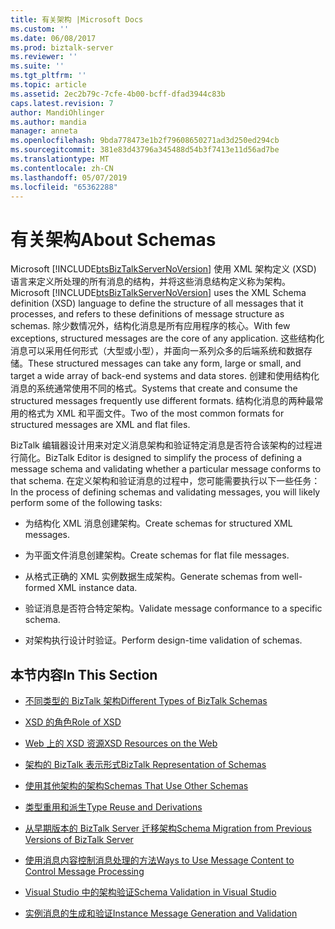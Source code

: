 ```yaml
---
title: 有关架构 |Microsoft Docs
ms.custom: ''
ms.date: 06/08/2017
ms.prod: biztalk-server
ms.reviewer: ''
ms.suite: ''
ms.tgt_pltfrm: ''
ms.topic: article
ms.assetid: 2ec2b79c-7cfe-4b00-bcff-dfad3944c83b
caps.latest.revision: 7
author: MandiOhlinger
ms.author: mandia
manager: anneta
ms.openlocfilehash: 9bda778473e1b2f79608650271ad3d250ed294cb
ms.sourcegitcommit: 381e83d43796a345488d54b3f7413e11d56ad7be
ms.translationtype: MT
ms.contentlocale: zh-CN
ms.lasthandoff: 05/07/2019
ms.locfileid: "65362288"
---
```

# <a name="about-schemas"></a><span data-ttu-id="30b7a-102">有关架构</span><span class="sxs-lookup"><span data-stu-id="30b7a-102">About Schemas</span></span>
<span data-ttu-id="30b7a-103">Microsoft [!INCLUDE[btsBizTalkServerNoVersion](../includes/btsbiztalkservernoversion-md.md)] 使用 XML 架构定义 (XSD) 语言来定义所处理的所有消息的结构，并将这些消息结构定义称为架构。</span><span class="sxs-lookup"><span data-stu-id="30b7a-103">Microsoft [!INCLUDE[btsBizTalkServerNoVersion](../includes/btsbiztalkservernoversion-md.md)] uses the XML Schema definition (XSD) language to define the structure of all messages that it processes, and refers to these definitions of message structure as schemas.</span></span> <span data-ttu-id="30b7a-104">除少数情况外，结构化消息是所有应用程序的核心。</span><span class="sxs-lookup"><span data-stu-id="30b7a-104">With few exceptions, structured messages are the core of any application.</span></span> <span data-ttu-id="30b7a-105">这些结构化消息可以采用任何形式（大型或小型），并面向一系列众多的后端系统和数据存储。</span><span class="sxs-lookup"><span data-stu-id="30b7a-105">These structured messages can take any form, large or small, and target a wide array of back-end systems and data stores.</span></span> <span data-ttu-id="30b7a-106">创建和使用结构化消息的系统通常使用不同的格式。</span><span class="sxs-lookup"><span data-stu-id="30b7a-106">Systems that create and consume the structured messages frequently use different formats.</span></span> <span data-ttu-id="30b7a-107">结构化消息的两种最常用的格式为 XML 和平面文件。</span><span class="sxs-lookup"><span data-stu-id="30b7a-107">Two of the most common formats for structured messages are XML and flat files.</span></span>  
  
 <span data-ttu-id="30b7a-108">BizTalk 编辑器设计用来对定义消息架构和验证特定消息是否符合该架构的过程进行简化。</span><span class="sxs-lookup"><span data-stu-id="30b7a-108">BizTalk Editor is designed to simplify the process of defining a message schema and validating whether a particular message conforms to that schema.</span></span> <span data-ttu-id="30b7a-109">在定义架构和验证消息的过程中，您可能需要执行以下一些任务：</span><span class="sxs-lookup"><span data-stu-id="30b7a-109">In the process of defining schemas and validating messages, you will likely perform some of the following tasks:</span></span>  
  
-   <span data-ttu-id="30b7a-110">为结构化 XML 消息创建架构。</span><span class="sxs-lookup"><span data-stu-id="30b7a-110">Create schemas for structured XML messages.</span></span>  
  
-   <span data-ttu-id="30b7a-111">为平面文件消息创建架构。</span><span class="sxs-lookup"><span data-stu-id="30b7a-111">Create schemas for flat file messages.</span></span>  
  
-   <span data-ttu-id="30b7a-112">从格式正确的 XML 实例数据生成架构。</span><span class="sxs-lookup"><span data-stu-id="30b7a-112">Generate schemas from well-formed XML instance data.</span></span>  
  
-   <span data-ttu-id="30b7a-113">验证消息是否符合特定架构。</span><span class="sxs-lookup"><span data-stu-id="30b7a-113">Validate message conformance to a specific schema.</span></span>  
  
-   <span data-ttu-id="30b7a-114">对架构执行设计时验证。</span><span class="sxs-lookup"><span data-stu-id="30b7a-114">Perform design-time validation of schemas.</span></span>  
  
## <a name="in-this-section"></a><span data-ttu-id="30b7a-115">本节内容</span><span class="sxs-lookup"><span data-stu-id="30b7a-115">In This Section</span></span>  
  
-   [<span data-ttu-id="30b7a-116">不同类型的 BizTalk 架构</span><span class="sxs-lookup"><span data-stu-id="30b7a-116">Different Types of BizTalk Schemas</span></span>](../core/different-types-of-biztalk-schemas.md)  
  
-   [<span data-ttu-id="30b7a-117">XSD 的角色</span><span class="sxs-lookup"><span data-stu-id="30b7a-117">Role of XSD</span></span>](../core/role-of-xsd.md)  
  
-   [<span data-ttu-id="30b7a-118">Web 上的 XSD 资源</span><span class="sxs-lookup"><span data-stu-id="30b7a-118">XSD Resources on the Web</span></span>](../core/xsd-resources-on-the-web.md)  
  
-   [<span data-ttu-id="30b7a-119">架构的 BizTalk 表示形式</span><span class="sxs-lookup"><span data-stu-id="30b7a-119">BizTalk Representation of Schemas</span></span>](../core/biztalk-representation-of-schemas.md)  
  
-   [<span data-ttu-id="30b7a-120">使用其他架构的架构</span><span class="sxs-lookup"><span data-stu-id="30b7a-120">Schemas That Use Other Schemas</span></span>](../core/schemas-that-use-other-schemas.md)  
  
-   [<span data-ttu-id="30b7a-121">类型重用和派生</span><span class="sxs-lookup"><span data-stu-id="30b7a-121">Type Reuse and Derivations</span></span>](../core/type-reuse-and-derivations.md)  
  
-   [<span data-ttu-id="30b7a-122">从早期版本的 BizTalk Server 迁移架构</span><span class="sxs-lookup"><span data-stu-id="30b7a-122">Schema Migration from Previous Versions of BizTalk Server</span></span>](../core/schema-migration-from-previous-versions-of-biztalk-server.md)  
  
-   [<span data-ttu-id="30b7a-123">使用消息内容控制消息处理的方法</span><span class="sxs-lookup"><span data-stu-id="30b7a-123">Ways to Use Message Content to Control Message Processing</span></span>](../core/ways-to-use-message-content-to-control-message-processing.md)  
  
-   [<span data-ttu-id="30b7a-124">Visual Studio 中的架构验证</span><span class="sxs-lookup"><span data-stu-id="30b7a-124">Schema Validation in Visual Studio</span></span>](../core/schema-validation-in-visual-studio.md)  
  
-   [<span data-ttu-id="30b7a-125">实例消息的生成和验证</span><span class="sxs-lookup"><span data-stu-id="30b7a-125">Instance Message Generation and Validation</span></span>](../core/instance-message-generation-and-validation.md)